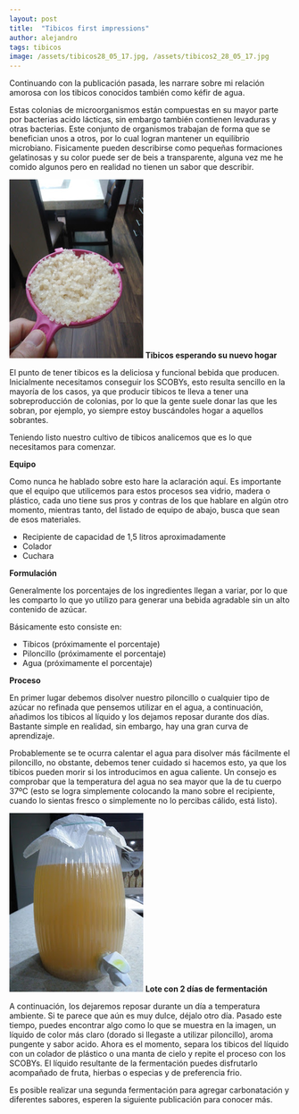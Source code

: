 ```yaml
---
layout: post
title:  "Tibicos first impressions"
author: alejandro
tags: tibicos
image: /assets/tibicos28_05_17.jpg, /assets/tibicos2_28_05_17.jpg
---
```

Continuando con la publicación pasada, les narrare sobre mi relación amorosa con los tibicos conocidos también como kéfir de agua.

Estas colonias de microorganismos están compuestas en su mayor parte por bacterias acido lácticas, sin embargo también contienen levaduras y otras bacterias.  Este conjunto de organismos trabajan de forma que se benefician unos a otros, por lo cual logran mantener un equilibrio microbiano. Fisicamente pueden describirse como pequeñas formaciones gelatinosas y su color puede ser de beis a transparente, alguna vez me he comido algunos pero en realidad no tienen un sabor que describir.


![Tibicos esperando su nuevo hogar](/assets/tibicos28_05_17.jpg)
**Tibicos esperando su nuevo hogar**

El punto de tener tibicos es la deliciosa y funcional bebida que producen. Inicialmente necesitamos conseguir los SCOBYs, esto resulta sencillo en la mayoría de los casos, ya que producir tibicos te lleva a tener una sobreproducción de colonias, por lo que la gente suele donar las que les sobran, por ejemplo, yo siempre estoy buscándoles hogar a aquellos sobrantes.

Teniendo listo nuestro cultivo de tibicos analicemos que es lo que necesitamos para comenzar.

**Equipo**

Como nunca he hablado sobre esto hare la aclaración aquí. Es importante que el equipo que utilicemos para estos procesos sea vidrio, madera o plástico, cada uno tiene sus pros y contras de los que hablare en algún otro momento, mientras tanto, del listado de equipo de abajo, busca que sean de esos materiales.

- Recipiente de capacidad de 1,5 litros aproximadamente
- Colador
- Cuchara
 
**Formulación**

Generalmente los porcentajes de los ingredientes llegan a variar, por lo que les comparto lo que yo utilizo para generar una bebida agradable sin un alto contenido de azúcar.

Básicamente esto consiste en:

* Tibicos  (próximamente el porcentaje)
* Piloncillo (próximamente el porcentaje) 
* Agua (próximamente el porcentaje)

**Proceso**

En primer lugar debemos disolver nuestro piloncillo o cualquier tipo de azúcar no refinada que pensemos utilizar en el agua, a continuación, añadimos los tibicos al líquido y los dejamos reposar durante dos días. Bastante simple en realidad, sin embargo, hay una gran curva de aprendizaje.

Probablemente se te ocurra calentar el agua para disolver más fácilmente el piloncillo, no obstante, debemos tener cuidado si hacemos esto, ya que los tibicos pueden morir si los introducimos en agua caliente. Un consejo es comprobar que la temperatura del agua no sea mayor que la de tu cuerpo 37ºC (esto se logra simplemente colocando la mano sobre el recipiente, cuando lo sientas fresco o simplemente no lo percibas cálido, está listo).

![Tibicos listos](/assets/tibicos2_28_05_17.jpg)
    **Lote con 2 días de fermentación**

A continuación, los dejaremos reposar durante un día a temperatura ambiente. Si te parece que aún es muy dulce, déjalo otro día. Pasado este tiempo, puedes encontrar algo como lo que se muestra en la imagen, un líquido de color más claro (dorado si llegaste a utilizar piloncillo), aroma pungente y sabor acido. Ahora es el momento, separa los tibicos del líquido con un colador de plástico o una manta de cielo y repite el proceso con los SCOBYs. El líquido resultante de la fermentación puedes disfrutarlo acompañado de fruta, hierbas o especias y de preferencia frio.


Es posible realizar una segunda fermentación para agregar carbonatación y diferentes sabores, esperen la siguiente publicación para conocer más.